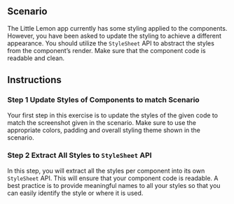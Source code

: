 ## Scenario

The Little Lemon app currently has some styling applied to the components. However, you have been asked to update the styling to achieve a different appearance. You should utilize the `StyleSheet` API to abstract the styles from the component’s render. Make sure that the component code is readable and clean.

## Instructions

### **Step 1** Update Styles of Components to match Scenario

Your first step in this exercise is to update the styles of the given code to match the screenshot given in the scenario. Make sure to use the appropriate colors, padding and overall styling theme shown in the scenario.

### **Step 2** Extract All Styles to `StyleSheet` API

In this step, you will extract all the styles per component into its own `StyleSheet` API. This will ensure that your component code is readable. A best practice is to provide meaningful names to all your styles so that you can easily identify the style or where it is used.
